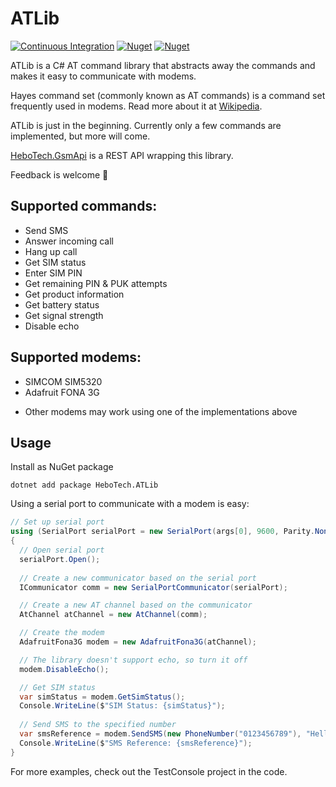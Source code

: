 # ATLib
[![Continuous Integration](https://github.com/hbjorgo/ATLib/workflows/Continuous%20Integration/badge.svg?branch=master)](https://github.com/hbjorgo/ATLib)
[![Nuget](https://img.shields.io/nuget/v/hebotech.atlib)](https://www.nuget.org/packages/HeboTech.ATLib)
[![Nuget](https://img.shields.io/nuget/dt/HeboTech.ATLib)](https://www.nuget.org/packages/HeboTech.ATLib)

ATLib is a C# AT command library that abstracts away the commands and makes it easy to communicate with modems.

Hayes command set (commonly known as AT commands) is a command set frequently used in modems. Read more about it at [Wikipedia](https://en.wikipedia.org/wiki/Hayes_command_set).

ATLib is just in the beginning. Currently only a few commands are implemented, but more will come.

[HeboTech.GsmApi](https://github.com/hbjorgo/GsmApi) is a REST API wrapping this library.

Feedback is welcome 🙂

## Supported commands:
- Send SMS
- Answer incoming call
- Hang up call
- Get SIM status
- Enter SIM PIN
- Get remaining PIN & PUK attempts
- Get product information
- Get battery status
- Get signal strength
- Disable echo

## Supported modems:
- SIMCOM SIM5320
- Adafruit FONA 3G
* Other modems may work using one of the implementations above

## Usage
Install as NuGet package
```shell
dotnet add package HeboTech.ATLib
```

Using a serial port to communicate with a modem is easy:
```csharp
// Set up serial port
using (SerialPort serialPort = new SerialPort(args[0], 9600, Parity.None, 8, StopBits.One))
{
  // Open serial port
  serialPort.Open();
  
  // Create a new communicator based on the serial port
  ICommunicator comm = new SerialPortCommunicator(serialPort);

  // Create a new AT channel based on the communicator
  AtChannel atChannel = new AtChannel(comm);

  // Create the modem
  AdafruitFona3G modem = new AdafruitFona3G(atChannel);

  // The library doesn't support echo, so turn it off
  modem.DisableEcho();

  // Get SIM status
  var simStatus = modem.GetSimStatus();
  Console.WriteLine($"SIM Status: {simStatus}");
  
  // Send SMS to the specified number
  var smsReference = modem.SendSMS(new PhoneNumber("0123456789"), "Hello ATLib!");
  Console.WriteLine($"SMS Reference: {smsReference}");
}
```
For more examples, check out the TestConsole project in the code.
